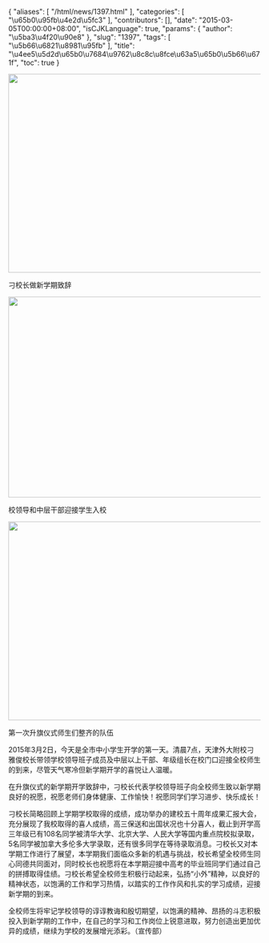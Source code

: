 {
    "aliases": [
        "/html/news/1397.html"
    ],
    "categories": [
        "\u65b0\u95fb\u4e2d\u5fc3"
    ],
    "contributors": [],
    "date": "2015-03-05T00:00:00+08:00",
    "isCJKLanguage": true,
    "params": {
        "author": "\u5ba3\u4f20\u90e8"
    },
    "slug": "1397",
    "tags": [
        "\u5b66\u6821\u8981\u95fb"
    ],
    "title": "\u4ee5\u5d2d\u65b0\u7684\u9762\u8c8c\u8fce\u63a5\u65b0\u5b66\u671f",
    "toc": true
}


<img
    src="https://cdn.tfls.online/mirror/full/133b1156c289878863c91a0d58a1cc1b72b21908.jpg"
    style="display:block;margin-left:auto;margin-right:auto;"
    decoding="async"
    fetchpriority="auto"
    loading="lazy"
    height="397"
    width="600"
/>




刁校长做新学期致辞





<img
    src="https://cdn.tfls.online/mirror/full/32ff9687f76c3849e44897d7269d34fd2a0f3d60.jpg"
    style="display:block;margin-left:auto;margin-right:auto;"
    decoding="async"
    fetchpriority="auto"
    loading="lazy"
    height="401"
    width="600"
/>




校领导和中层干部迎接学生入校





<img
    src="https://cdn.tfls.online/mirror/full/883b06910f61aa66afabe6d8559dc5569751eb81.jpg"
    style="display:block;margin-left:auto;margin-right:auto;"
    decoding="async"
    fetchpriority="auto"
    loading="lazy"
    height="397"
    width="600"
/>




第一次升旗仪式师生们整齐的队伍




  





2015年3月2日，今天是全市中小学生开学的第一天。清晨7点，天津外大附校刁雅俊校长带领学校领导班子成员及中层以上干部、年级组长在校门口迎接全校师生的到来，尽管天气寒冷但新学期开学的喜悦让人温暖。




在升旗仪式的新学期开学致辞中，刁校长代表学校领导班子向全校师生致以新学期良好的祝愿，祝愿老师们身体健康、工作愉快！祝愿同学们学习进步、快乐成长！




刁校长简略回顾上学期学校取得的成绩，成功举办的建校五十周年成果汇报大会，充分展现了我校取得的喜人成绩，高三保送和出国状况也十分喜人，截止到开学高三年级已有108名同学被清华大学、北京大学、人民大学等国内重点院校拟录取，5名同学被加拿大多伦多大学录取，还有很多同学在等待录取消息。刁校长又对本学期工作进行了展望，本学期我们面临众多新的机遇与挑战，校长希望全校师生同心同德共同面对，同时校长也祝愿将在本学期迎接中高考的毕业班同学们通过自己的拼搏取得佳绩。刁校长希望全校师生积极行动起来，弘扬“小外”精神，以良好的精神状态，以饱满的工作和学习热情，以踏实的工作作风和扎实的学习成绩，迎接新学期的到来。




全校师生将牢记学校领导的谆谆教诲和殷切期望，以饱满的精神、昂扬的斗志积极投入到新学期的工作中，在自己的学习和工作岗位上锐意进取，努力创造出更加优异的成绩，继续为学校的发展增光添彩。（宣传部）




  





  



